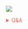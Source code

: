 ![](https://mir-s3-cdn-cf.behance.net/project_modules/fs/e8623c110090985.5fe36089371d1.jpg)


<span style='color:#ff5d46;'>

<details markdown='1'><summary>Q&A</summary>

![](http://theabsolutemag.com/wp-content/uploads/2015/04/tumblr_nlaq8aGXw61qze3hdo1_500.gif)

1. **What's the main message in this book?**
- BRIGHT MINDS 

2. **How much research went into the making of this book?**
- Contains around __ medical journals, __ research papers...




</details>

</span>
